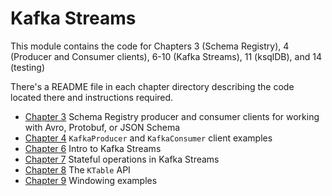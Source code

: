 # Kafka Streams

This module contains the code for Chapters 3 (Schema Registry), 4 (Producer and Consumer clients), 6-10 (Kafka Streams), 11 (ksqlDB), and 14 (testing)

There's a README file in each chapter directory describing the code located there and instructions required.

* [Chapter 3](src/main/java/bbejeck/chapter_3/README.md) Schema Registry producer and consumer clients for working with Avro, Protobuf, or JSON Schema
* [Chapter 4](src/main/java/bbejeck/chapter_4/README.md) `KafkaProducer` and `KafkaConsumer` client examples
* [Chapter 6](src/main/java/bbejeck/chapter_6/README.md) Intro to Kafka Streams
* [Chapter 7](src/main/java/bbejeck/chapter_7/README.md) Stateful operations in Kafka Streams
* [Chapter 8](src/main/java/bbejeck/chapter_8/README.md) The `KTable` API
* [Chapter 9](src/main/java/bbejeck/chapter_9/README.md) Windowing examples